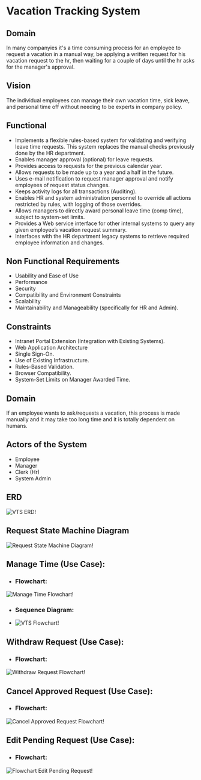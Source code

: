 # Vacation Tracking System

## Domain
In many companyies it's a time consuming process for an employee to request a vacation in a manual way, be applying a written request for his vacation request to the hr, then waiting for a couple of days until the hr asks for the manager's approval.

## Vision
The individual employees can manage their own vacation time, sick leave, and personal time off without needing to be experts in company policy.

## Functional
- Implements a flexible rules-based system for validating and verifying leave time requests. This system replaces the manual checks previously done by the HR department.
- Enables manager approval (optional) for leave requests.
- Provides access to requests for the previous calendar year.
- Allows requests to be made up to a year and a half in the future.
- Uses e-mail notification to request manager approval and notify employees of request status changes.
- Keeps activity logs for all transactions (Auditing).
- Enables HR and system administration personnel to override all actions restricted by rules, with logging of those overrides.
- Allows managers to directly award personal leave time (comp time), subject to system-set limits.
- Provides a Web service interface for other internal systems to query any given employee’s vacation request summary.
- Interfaces with the HR department legacy systems to retrieve required employee information and changes.

## Non Functional Requirements
- Usability and Ease of Use
- Performance
- Security
- Compatibility and Environment Constraints
- Scalability
- Maintainability and Manageability (specifically for HR and Admin).

## Constraints
- Intranet Portal Extension (Integration with Existing Systems).
- Web Application Architecture
- Single Sign-On.
- Use of Existing Infrastructure.
- Rules-Based Validation.
- Browser Compatibility.
- System-Set Limits on Manager Awarded Time.

## Domain
If an employee wants to ask/requests a vacation, this process is made manually and it may take too long time and it is totally dependent on humans.

## Actors of the System
- Employee
- Manager
- Clerk (Hr)
- System Admin

## ERD
![VTS ERD!](https://raw.githubusercontent.com/Seif-El-Deen/Vacation-Tracking-System/refs/heads/main/Diagram/VTS%20ERD.png)

## Request State Machine Diagram
![Request State Machine Diagram!](https://raw.githubusercontent.com/Seif-El-Deen/Vacation-Tracking-System/refs/heads/main/Diagram/State%20Machine%20of%20Request.png)

## Manage Time (Use Case):
- ### Flowchart:
![Manage Time Flowchart!](https://raw.githubusercontent.com/Seif-El-Deen/Vacation-Tracking-System/refs/heads/main/Diagram/Flowchart%20Manage%20Time.png)

- ### Sequence Diagram:
- ![VTS Flowchart!](https://raw.githubusercontent.com/Seif-El-Deen/Vacation-Tracking-System/refs/heads/main/Diagram/Manage%20Time(Employee)%20Sequence%20Diagram.png)


## Withdraw Request (Use Case):
- ### Flowchart:
![Withdraw Request Flowchart!](https://raw.githubusercontent.com/Seif-El-Deen/Vacation-Tracking-System/refs/heads/main/Diagram/Flowchart%20Withdraw%20Request.png)

## Cancel Approved Request (Use Case):
- ### Flowchart:
![Cancel Approved Request Flowchart!](https://raw.githubusercontent.com/Seif-El-Deen/Vacation-Tracking-System/refs/heads/main/Diagram/Flowchart%20Cancel%20Approved%20Request.png)


## Edit Pending Request (Use Case):
- ### Flowchart:
![Flowchart Edit Pending Request!](https://raw.githubusercontent.com/Seif-El-Deen/Vacation-Tracking-System/refs/heads/main/Diagram/Flowchart%20Edit%20Pending%20Request.png)



